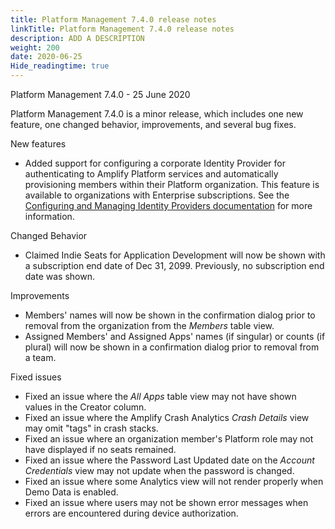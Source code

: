 ```yaml
---
title: Platform Management 7.4.0 release notes
linkTitle: Platform Management 7.4.0 release notes
description: ADD A DESCRIPTION
weight: 200
date: 2020-06-25
Hide_readingtime: true
---
```


Platform Management 7.4.0 \- 25 June 2020

Platform Management 7.4.0 is a minor release, which includes one new feature, one changed behavior, improvements, and several bug fixes.

New features

* Added support for configuring a corporate Identity Provider for authenticating to Amplify Platform services and automatically provisioning members within their Platform organization. This feature is available to organizations with Enterprise subscriptions. See the [Configuring and Managing Identity Providers documentation](https://docs.axway.com/csh?context=62555476) for more information.

Changed Behavior

* Claimed Indie Seats for Application Development will now be shown with a subscription end date of Dec 31, 2099. Previously, no subscription end date was shown.

Improvements

* Members' names will now be shown in the confirmation dialog prior to removal from the organization from the _Members_ table view.
* Assigned Members' and Assigned Apps' names (if singular) or counts (if plural) will now be shown in a confirmation dialog prior to removal from a team.

Fixed issues

* Fixed an issue where the _All Apps_ table view may not have shown values in the Creator column.
* Fixed an issue where the Amplify Crash Analytics _Crash Details_ view may omit "tags" in crash stacks.
* Fixed an issue where an organization member's Platform role may not have displayed if no seats remained.
* Fixed an issue where the Password Last Updated date on the _Account Credentials_ view may not update when the password is changed.
* Fixed an issue where some Analytics view will not render properly when Demo Data is enabled.
* Fixed an issue where users may not be shown error messages when errors are encountered during device authorization.

